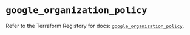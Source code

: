 # `google_organization_policy`

Refer to the Terraform Registory for docs: [`google_organization_policy`](https://registry.terraform.io/providers/hashicorp/google-beta/5.2.0/docs/resources/google_organization_policy).
